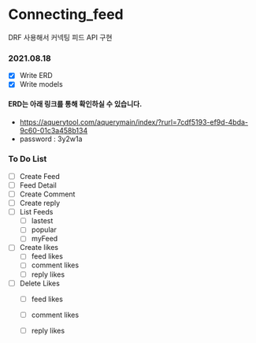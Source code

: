 
# Connecting_feed

DRF 사용해서 커넥팅 피드 API 구현

### 2021.08.18

- [X] Write ERD   
- [X] Write models

#### ERD는 아래 링크를 통해 확인하실 수 있습니다.
* https://aquerytool.com/aquerymain/index/?rurl=7cdf5193-ef9d-4bda-9c60-01c3a458b134
* password : 3y2w1a

### To Do List

- [ ] Create Feed
- [ ] Feed Detail 
- [ ] Create Comment
- [ ] Create reply
- [ ] List Feeds
    - [ ] lastest
    - [ ] popular
    - [ ] myFeed 
- [ ] Create likes
    - [ ] feed likes
    - [ ] comment likes
    - [ ] reply likes
- [ ] Delete Likes
    - [ ] feed likes
    - [ ] comment likes
    - [ ] reply likes


